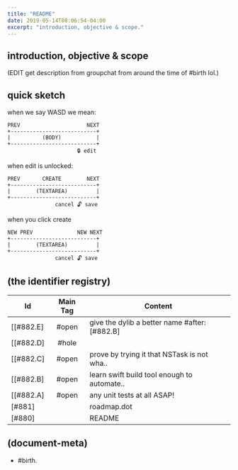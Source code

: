 ```yaml
---
title: "README"
date: 2019-05-14T08:06:54-04:00
excerpt: "introduction, objective & scope."
---
```

## introduction, objective & scope

(EDIT get description from groupchat from around the time of #birth lol.)


## quick sketch

when we say WASD we mean:

    PREV                     NEXT
    +---------------------------+
    |          (BODY)           |
    +---------------------------+
                          🔒 edit


when edit is unlocked:

    PREV       CREATE        NEXT
    +---------------------------+
    |        (TEXTAREA)         |
    +---------------------------+
                   cancel 🔓 save


when you click create

    NEW PREV              NEW NEXT
    +---------------------------+
    |        (TEXTAREA)         |
    +---------------------------+
                   cancel 🔓 save






## (the identifier registry)

|Id                         | Main Tag | Content
|---------------------------|:-----:|---
[[#882.E]                   | #open | give the dylib a better name #after:[#882.B]
[[#882.D]                   | #hole |
[[#882.C]                   | #open | prove by trying it that NSTask is not wha..
[[#882.B]                   | #open | learn swift build tool enough to automate..
[[#882.A]                   | #open | any unit tests at all ASAP!
|[#881]                     |       | roadmap.dot
|[#880]                     |       | README




## (document-meta)

  - #birth.
